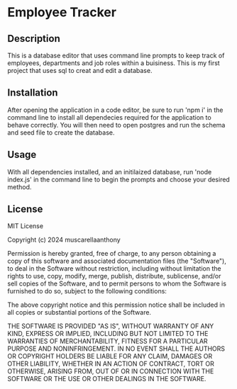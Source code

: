 # Employee Tracker

## Description
This is a database editor that uses command line prompts to keep track of employees, departments and job roles within a buisiness. This is my first project that uses sql to creat and edit a database. 

## Installation
After opening the application in a code editor, be sure to run 'npm i' in the command line to install all dependecies required for the application to behave correctly. You will then need to open postgres and run the schema and seed file to create the database.

## Usage
With all dependencies installed, and an initilaized database, run 'node index.js' in the command line to begin the prompts and choose your desired method. 

## License
MIT License

Copyright (c) 2024 muscarellaanthony

Permission is hereby granted, free of charge, to any person obtaining a copy
of this software and associated documentation files (the "Software"), to deal
in the Software without restriction, including without limitation the rights
to use, copy, modify, merge, publish, distribute, sublicense, and/or sell
copies of the Software, and to permit persons to whom the Software is
furnished to do so, subject to the following conditions:

The above copyright notice and this permission notice shall be included in all
copies or substantial portions of the Software.

THE SOFTWARE IS PROVIDED "AS IS", WITHOUT WARRANTY OF ANY KIND, EXPRESS OR
IMPLIED, INCLUDING BUT NOT LIMITED TO THE WARRANTIES OF MERCHANTABILITY,
FITNESS FOR A PARTICULAR PURPOSE AND NONINFRINGEMENT. IN NO EVENT SHALL THE
AUTHORS OR COPYRIGHT HOLDERS BE LIABLE FOR ANY CLAIM, DAMAGES OR OTHER
LIABILITY, WHETHER IN AN ACTION OF CONTRACT, TORT OR OTHERWISE, ARISING FROM,
OUT OF OR IN CONNECTION WITH THE SOFTWARE OR THE USE OR OTHER DEALINGS IN THE
SOFTWARE.
